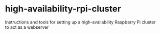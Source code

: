 # high-availability-rpi-cluster
Instructions and tools for setting up a high-availability Raspberry Pi cluster to act as a webserver
